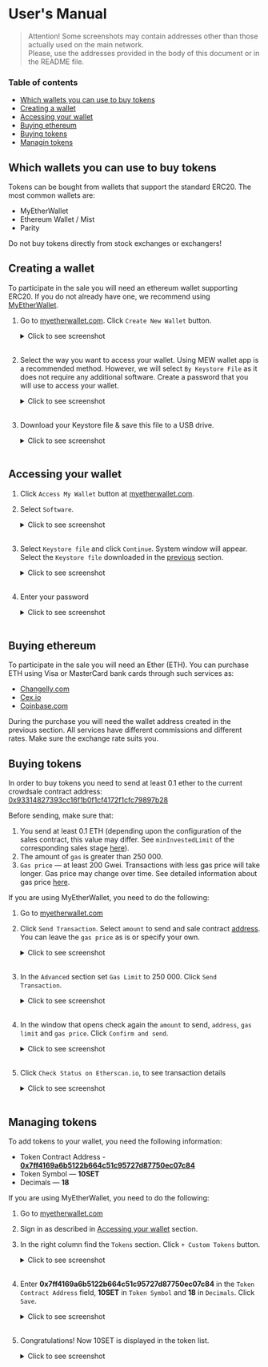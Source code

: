 # User's Manual

> Attention! Some screenshots may contain addresses other than those actually used on the main network.  
> Please, use the addresses provided in the body of this document or in the README file.

### Table of contents

* [Which wallets you can use to buy tokens](#which-wallets-you-can-use-to-buy-tokens)
* [Creating a wallet](#creating-a-wallet)
* [Accessing your wallet](#accessing-your-wallet)
* [Buying ethereum](#buying-ethereum)
* [Buying tokens](#buying-tokens)
* [Managin tokens](#managing-tokens)

## Which wallets you can use to buy tokens
Tokens can be bought from wallets that support the standard ERC20.
The most common wallets are:
* MyEtherWallet
* Ethereum Wallet / Mist
* Parity

Do not buy tokens directly from stock exchanges or exchangers!

## Creating a wallet
To participate in the sale you will need an ethereum wallet supporting ERC20.
If you do not already have one, we recommend using [MyEtherWallet](https://www.myetherwallet.com).

1. Go to [myetherwallet.com](https://www.myetherwallet.com). Click `Create New Wallet` button.
    <details><summary>Click to see screenshot</summary>

    ![creating_wallet_01](images/creating_wallet_01.png)

    </details><br>

2. Select the way you want to access your wallet. Using MEW wallet app is a recommended method.
However, we will select `By Keystore File` as it does not require any additional software.
Сreate a password that you will use to access your wallet.
    <details><summary>Click to see screenshot</summary>

    ![creating_wallet_02](images/creating_wallet_02.png)

    </details><br>

3. Download your Keystore file & save this file to a USB drive.  
    <details><summary>Click to see screenshot</summary>

    ![creating_wallet_03](images/creating_wallet_03.png)

    </details><br>
  
## Accessing your wallet

1. Click `Access My Wallet` button at [myetherwallet.com](https://www.myetherwallet.com).

2. Select `Software`.
    <details><summary>Click to see screenshot</summary>

    ![accessing_wallet_01](images/accessing_wallet_01.png)

    </details><br>

6. Select `Keystore file` and click `Continue`. System window will appear. Select the `Keystore file` downloaded in the [previous](#creating-a-wallet) section.
    <details><summary>Click to see screenshot</summary>

    ![accessing_wallet_02](images/accessing_wallet_02.png)

    </details><br>

7. Enter your password
    <details><summary>Click to see screenshot</summary>

    ![accessing_wallet_03](images/accessing_wallet_03.png)

    </details><br>

## Buying ethereum
To participate in the sale you will need an Ether (ETH).
You can purchase ETH using Visa or MasterCard bank cards through such services as:
* [Changelly.com](https://changelly.com)
* [Cex.io](https://cex.io)
* [Coinbase.com](https://www.coinbase.com)

During the purchase you will need the wallet address created in the previous section.
All services have different commissions and different rates.
Make sure the exchange rate suits you.

## Buying tokens
In order to buy tokens you need to send at least 0.1 ether to the current crowdsale contract address: [0x93314827393cc16f1b0f1cf4172f1cfc79897b28](https://etherscan.io/address/0x93314827393cc16f1b0f1cf4172f1cfc79897b28#readContract)

Before sending, make sure that:
1. You send at least 0.1 ETH (depending upon the configuration of the sales contract, this value may differ. See `minInvestedLimit` of the corresponding sales stage [here](https://etherscan.io/address/0x7FF4169a6B5122b664c51c95727d87750eC07c84#readContract)).
2. The amount of `gas` is greater than 250 000.
3. `Gas price` — at least 200 Gwei. Transactions with less gas price will take longer. Gas price may change over time. See detailed information about gas price [here](https://etherscan.io/gastracker).

If you are using MyEtherWallet, you need to do the following:
1. Go to [myetherwallet.com](https://www.myetherwallet.com)

2. Click `Send Transaction`. Select `amount` to send and sale contract [address](https://etherscan.io/address/0x93314827393cc16f1b0f1cf4172f1cfc79897b28). You can leave the `gas price` as is or specify your own.
    <details><summary>Click to see screenshot</summary>

    ![buying_tokens_01](images/buying_tokens_01.png)

    </details><br>

3. In the `Advanced` section set `Gas Limit` to 250 000. Click `Send Transaction`.
    <details><summary>Click to see screenshot</summary>

    ![buying_tokens_02](images/buying_tokens_02.png)

    </details><br>

4. In the window that opens check again the `amount` to send, `address`, `gas limit` and `gas price`. Click `Confirm and send`.
    <details><summary>Click to see screenshot</summary>

    ![buying_tokens_03](images/buying_tokens_03.png)

    </details><br>

5. Click `Check Status on Etherscan.io`, to see transaction details
    <details><summary>Click to see screenshot</summary>

    ![buying_tokens_04](images/buying_tokens_04.png)

    </details><br>

## Managing tokens
To add tokens to your wallet, you need the following information:
* Token Contract Address - **[0x7ff4169a6b5122b664c51c95727d87750ec07c84](https://etherscan.io/token/0x7ff4169a6b5122b664c51c95727d87750ec07c84)**
* Token Symbol — **10SET**
* Decimals — **18**

If you are using MyEtherWallet, you need to do the following:
1. Go to [myetherwallet.com](https://www.myetherwallet.com)
2. Sign in as described in [Accessing your wallet](#accessing-your-wallet) section.
3. In the right column find the `Tokens` section. Click `+ Custom Tokens` button.
    <details><summary>Click to see screenshot</summary>

    ![managing_tokens_01](images/managing_tokens_01.png)

    </details><br>
  
3. Enter **0x7ff4169a6b5122b664c51c95727d87750ec07c84** in the `Token Contract Address` field, **10SET** in `Token Symbol` and **18** in `Decimals`. Click `Save`.
    <details><summary>Click to see screenshot</summary>

    ![managing_tokens_01](images/managing_tokens_02.png)

    </details><br>
  
4. Congratulations! Now 10SET is displayed in the token list.
    <details><summary>Click to see screenshot</summary>

    ![managing_tokens_01](images/managing_tokens_03.png)

    </details><br>
